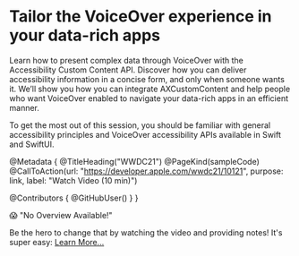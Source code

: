 # Tailor the VoiceOver experience in your data-rich apps

Learn how to present complex data through VoiceOver with the Accessibility Custom Content API. Discover how you can deliver accessibility information in a concise form, and only when someone wants it. We’ll show you how you can integrate AXCustomContent and help people who want VoiceOver enabled to navigate your data-rich apps in an efficient manner.

To get the most out of this session, you should be familiar with general accessibility principles and VoiceOver accessibility APIs available in Swift and SwiftUI.

@Metadata {
   @TitleHeading("WWDC21")
   @PageKind(sampleCode)
   @CallToAction(url: "https://developer.apple.com/wwdc21/10121", purpose: link, label: "Watch Video (10 min)")

   @Contributors {
      @GitHubUser(<replace this with your GitHub handle>)
   }
}

😱 "No Overview Available!"

Be the hero to change that by watching the video and providing notes! It's super easy:
 [Learn More…](https://wwdcnotes.github.io/WWDCNotes/documentation/wwdcnotes/contributing)
